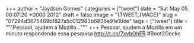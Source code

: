 
+++
author = "Jaydson Gomes"
categories = ["tweet"]
date = "Sat May 05 00:07:20 +0000 2012"
draft = false
image = "{TWEET_IMAGE}"
slug = "07294d3675469b1827a5c012983b6836e91e10de"
tags = ["tweet"]
title = """Pessoal, ajudem a Mozilla..."""
+++
Pessoal, ajudem a Mozilla em um minuto respondendo essa pesquisa http://t.co/7xvbOhFR #Boot2Gecko
